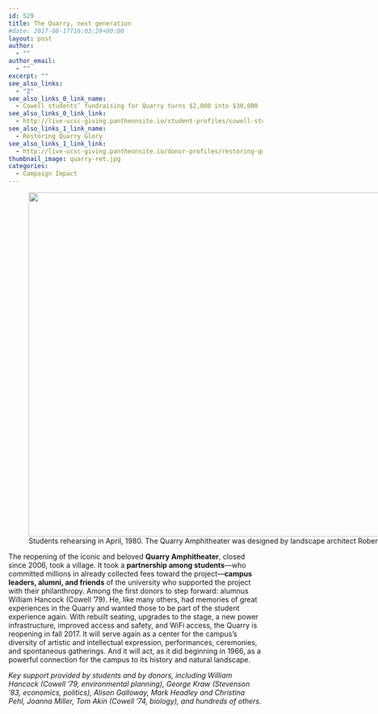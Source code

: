 ```yaml
---
id: 529
title: The Quarry, next generation
#date: 2017-08-17T16:03:29+00:00
layout: post
author:
  - ""
author_email:
  - ""
excerpt: ""
see_also_links:
  - "2"
see_also_links_0_link_name:
  - Cowell students’ fundraising for Quarry turns $2,000 into $30,000
see_also_links_0_link_link:
  - http://live-ucsc-giving.pantheonsite.io/student-profiles/cowell-students-fundraising-quarry-turns-2000-30000/
see_also_links_1_link_name:
  - Restoring Quarry Glory
see_also_links_1_link_link:
  - http://live-ucsc-giving.pantheonsite.io/donor-profiles/restoring-quarry-glory/
thumbnail_image: quarry-ret.jpg
categories:
  - Campaign Impact
---
```

<figure id="attachment_541" style="width: 1024px" class="wp-caption alignright"><img class="wp-image-541 size-large" src="http://live-ucsc-giving.pantheonsite.io/wp-content/uploads/2017/08/quarry-ret-1024x681.jpg" alt="" width="1024" height="681" srcset="https://ucsc-giving.lndo.site/wp-content/uploads/2017/08/quarry-ret-1024x681.jpg 1024w, https://ucsc-giving.lndo.site/wp-content/uploads/2017/08/quarry-ret-300x200.jpg 300w, https://ucsc-giving.lndo.site/wp-content/uploads/2017/08/quarry-ret-768x511.jpg 768w" sizes="(max-width: 1024px) 100vw, 1024px" /><figcaption class="wp-caption-text">Students rehearsing in April, 1980. The Quarry Amphitheater was designed by landscape architect Robert Royston. (Photo courtesy of Barton-Gillet)</figcaption></figure> 

The reopening of the iconic and beloved **Quarry Amphitheater**, closed since 2006, took a village. It took a **partnership among students**—who committed millions in already collected fees toward the project—**campus leaders, alumni, and friends** of the university who supported the project with their philanthropy. Among the first donors to step forward: alumnus William Hancock (Cowell ’79). He, like many others, had memories of great experiences in the Quarry and wanted those to be part of the student experience again. With rebuilt seating, upgrades to the stage, a new power infrastructure, improved access and safety, and WiFi access, the Quarry is reopening in fall 2017. It will serve again as a center for the campus’s diversity of artistic and intellectual expression, performances, ceremonies, and spontaneous gatherings. And it will act, as it did beginning in 1966, as a powerful connection for the campus to its history and natural landscape.

_Key support provided by students and by donors, including William Hancock (Cowell &#8217;79, environmental planning), George Kraw (Stevenson &#8217;83, economics, politics), Alison Galloway, Mark Headley and Christina Pehl, Joanna Miller, Tom Akin (Cowell &#8217;74, biology), and hundreds of others._
